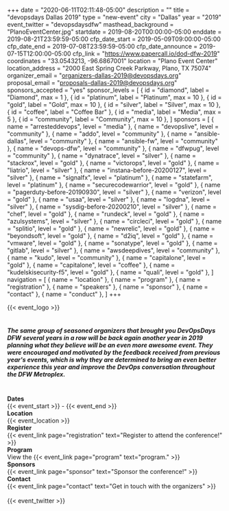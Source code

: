 +++
date = "2020-06-11T02:11:48-05:00"
description = ""
title = "devopsdays Dallas 2019"
type = "new-event"
city = "Dallas"
year = "2019"
event_twitter = "devopsdaysdfw"
masthead_background = "PlanoEventCenter.jpg"
startdate = 2019-08-20T00:00:00-05:00
enddate = 2019-08-21T23:59:59-05:00
cfp_date_start = 2019-05-09T09:00:00-05:00
cfp_date_end = 2019-07-08T23:59:59-05:00
cfp_date_announce = 2019-07-15T12:00:00-05:00
cfp_link = "https://www.papercall.io/dod-dfw-2019"
coordinates = "33.0543213, -96.6867001"
location = "Plano Event Center"
location_address = "2000 East Spring Creek Parkway, Plano, TX 75074"
organizer_email = "organizers-dallas-2019@devopsdays.org"
proposal_email = "proposals-dallas-2019@devopsdays.org"
sponsors_accepted = "yes"
sponsor_levels = [
    { id = "diamond", label = "Diamond", max = 1 },
    { id = "platinum", label = "Platinum", max = 10 },
    { id = "gold", label = "Gold", max = 10 },
    { id = "silver", label = "Silver", max = 10 },
    { id = "coffee", label = "Coffee Bar" },
    { id = "media", label = "Media", max = 5 },
    { id = "community", label = "Community", max = 10 },
]
sponsors = [
    { name = "arresteddevops", level = "media" },
    { name = "devopslive", level = "community" },
    { name = "addo", level = "community" },
    { name = "ansible-dallas", level = "community" },
    { name = "ansible-fw", level = "community" },
    { name = "devops-dfw", level = "community" },
    { name = "dfwpug", level = "community" },
    { name = "dynatrace", level = "silver" },
    { name = "stackrox", level = "gold" },
    { name = "victorops", level = "gold" },
    { name = "liatrio", level = "silver" },
    { name = "instana-before-20200127", level = "silver" },
    { name = "signalfx", level = "platinum" },
    { name = "statefarm", level = "platinum" },
    { name = "securecodewarrior", level = "gold" },
    { name = "pagerduty-before-20190930", level = "silver" },
    { name = "verizon", level = "gold" },
    { name = "usaa", level = "silver" },
    { name = "logdna", level = "silver" },
    { name = "sysdig-before-20200210", level = "silver" },
    { name = "chef", level = "gold" },
    { name = "rundeck", level = "gold" },
    { name = "azulsystems", level = "silver" },
    { name = "circleci", level = "gold" },
    { name = "splitio", level = "gold" },
    { name = "newrelic", level = "gold" },
    { name = "beyondsoft", level = "gold" },
    { name = "d2iq", level = "gold" },
    { name = "vmware", level = "gold" },
    { name = "sonatype", level = "gold" },
    { name = "gitlab", level = "silver" },
    { name = "awsdeepdives", level = "community" },
    { name = "kudo", level = "community" },
    { name = "capitalone", level = "gold" },
    { name = "capitalone", level = "coffee" },
    { name = "kudelskisecurity-f5", level = "gold" },
    { name = "quali", level = "gold" },
]
navigation = [
    { name = "location" },
    { name = "program" },
    { name = "registration" },
    { name = "speakers" },
    { name = "sponsor" },
    { name = "contact" },
    { name = "conduct" },
]
+++
<div style="text-align:left;">
  {{< event_logo >}}
</div>
<br>
<h5>The same group of seasoned organizers that brought you DevOpsDays DFW several years in a row will be back again another year in 2019 planning what they believe will be an even more awesome event. They were encouraged and motivated by the feedback received from previous year's events, which is why they are determined to bring an even better experience this year and improve the DevOps conversation throughout the DFW Metroplex.</h5>
<br>
<div class = "row">
  <div class = "col-md-2">
    <strong>Dates</strong>
  </div>
  <div class = "col-md-8">
    {{< event_start >}} - {{< event_end >}}
  </div>
</div>

<div class = "row">
  <div class = "col-md-2">
    <strong>Location</strong>
  </div>
  <div class = "col-md-8">
    {{< event_location >}}
  </div>
</div>

<div class = "row">
  <div class = "col-md-2">
    <strong>Register</strong>
  </div>
  <div class = "col-md-8">
    {{< event_link page="registration" text="Register to attend the conference!" >}}
  </div>
</div>

<!-- <div class = "row">
  <div class = "col-md-2">
    <strong>Propose</strong>
  </div>
  <div class = "col-md-8">
    {{< event_link page="propose" text="Propose a talk!" >}}
  </div>
</div> -->

<div class = "row">
  <div class = "col-md-2">
    <strong>Program</strong>
  </div>
  <div class = "col-md-8">
    View the {{< event_link page="program" text="program." >}}
  </div>
</div>

<!-- <div class = "row">
  <div class = "col-md-2">
    <strong>Speakers</strong>
  </div>
  <div class = "col-md-8">
    Check out the {{< event_link page="speakers" text="speakers!" >}}
  </div>
</div> -->

<div class = "row">
  <div class = "col-md-2">
    <strong>Sponsors</strong>
  </div>
  <div class = "col-md-8">
    {{< event_link page="sponsor" text="Sponsor the conference!" >}}
  </div>
</div>

<div class = "row">
  <div class = "col-md-2">
    <strong>Contact</strong>
  </div>
  <div class = "col-md-8">
    {{< event_link page="contact" text="Get in touch with the organizers" >}}
  </div>
</div>

<!-- Uncomment if you added your city twitter name -->

<br>
<!-- Go to www.addthis.com/dashboard to customize your tools -->
<div class="addthis_horizontal_follow_toolbox"></div>
<!-- Go to www.addthis.com/dashboard to customize your tools -->
<script type="text/javascript" src="//s7.addthis.com/js/300/addthis_widget.js#pubid=ra-5724f5b54cc142a1"></script>
{{< event_twitter >}}
